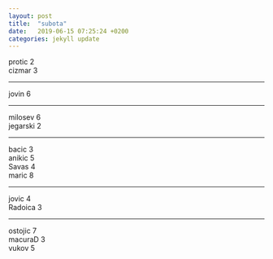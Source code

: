 ```yaml
---
layout: post
title:  "subota"
date:   2019-06-15 07:25:24 +0200
categories: jekyll update
---
```


protic 2  
cizmar 3  

***

jovin 6  

***

milosev 6  
jegarski 2  

***

bacic 3  
anikic 5  
Savas 4  
maric 8  

***

jovic 4  
Radoica 3  

***

ostojic 7  
macuraD 3  
vukov 5  